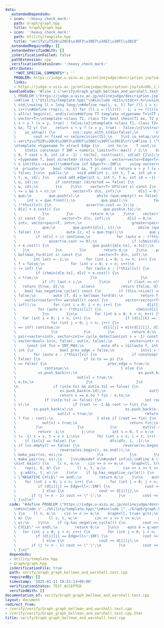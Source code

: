 ```yaml
---
data:
  _extendedDependsOn:
  - icon: ':heavy_check_mark:'
    path: Graph/graph.hpp
    title: Graph/graph.hpp
  - icon: ':heavy_check_mark:'
    path: Utility/template.hpp
    title: "verify\u7528\u30C6\u30F3\u30D7\u30EC\u30FC\u30C8"
  _extendedRequiredBy: []
  _extendedVerifiedWith: []
  _isVerificationFailed: false
  _pathExtension: cpp
  _verificationStatusIcon: ':heavy_check_mark:'
  attributes:
    '*NOT_SPECIAL_COMMENTS*': ''
    PROBLEM: https://judge.u-aizu.ac.jp/onlinejudge/description.jsp?id=GRL_1_C
    links:
    - https://judge.u-aizu.ac.jp/onlinejudge/description.jsp?id=GRL_1_C
  bundledCode: "#line 1 \"verify/Graph_graph_bellman_and_warshall.test.cpp\"\n#define\
    \ PROBLEM \"https://judge.u-aizu.ac.jp/onlinejudge/description.jsp?id=GRL_1_C\"\
    \n#line 1 \"Utility/template.hpp\"\n#include <bits/stdc++.h>\nusing namespace\
    \ std;\nusing ll = long long;\n#define rep(i, s, t) for (ll i = s; i < (ll)(t);\
    \ i++)\n#define rrep(i, s, t) for (ll i = (ll)(t) - 1; i >= (ll)(s); i--)\n#define\
    \ all(x) begin(x), end(x)\n\n#define TT template <typename T>\nTT using vec =\
    \ vector<T>;\ntemplate <class T1, class T2> bool chmin(T1 &x, T2 y) {\n    return\
    \ x > y ? (x = y, true) : false;\n}\ntemplate <class T1, class T2> bool chmax(T1\
    \ &x, T2 y) {\n    return x < y ? (x = y, true) : false;\n}\nstruct io_setup {\n\
    \    io_setup() {\n        ios::sync_with_stdio(false);\n        std::cin.tie(nullptr);\n\
    \        cout << fixed << setprecision(15);\n    }\n} io_setup;\n\n/*\n@brief\
    \ verify\u7528\u30C6\u30F3\u30D7\u30EC\u30FC\u30C8\n*/\n#line 1 \"Graph/graph.hpp\"\
    \ntemplate <typename T> struct Edge {\n    int to;\n    T cost;\n    int id;\n\
    \    static constexpr T INF = numeric_limits<T>::max() / 2;\n    Edge(int to =\
    \ 0, T cost = 0, int id = -1) : to(to), cost(cost), id(id) {}\n};\n\ntemplate\
    \ <typename T, bool directed> struct Graph : vector<vector<Edge<T>>> {\n#define\
    \ n int(this->size())\n#define inf Edge<T>::INF\n    using vector<vector<Edge<T>>>::vector;\n\
    \n  private:\n    bool chmin(T &x, T y) const { return x > y ? (x = y, true) :\
    \ false; }\n\n  public:\n    void add(int s, int t, T w, int id = -1) { add_edge(s,\
    \ t, w, id); }\n    void add_edge(int s, int t, T w, int id = -1) {\n        (*this)[s].emplace_back(t,\
    \ w, id);\n        if constexpr (directed == false) {\n            (*this)[t].emplace_back(s,\
    \ w, id);\n        }\n    }\n\n    vector<T> DFS(int s) const {\n        assert(0\
    \ <= s && s < n);\n        vector<T> d(n, inf);\n        d[s] = 0;\n        queue<int>\
    \ que;\n        que.push(s);\n        while (que.empty() == false) {\n       \
    \     int v = que.front();\n            que.pop();\n            for (auto e :\
    \ (*this)[v]) {\n                assert(e.cost == 1);\n                if (chmin(d[e.to],\
    \ d[v] + e.cost)) {\n                    que.push(e.to);\n                }\n\
    \            }\n        }\n        return d;\n    }\n\n    vector<T> dijkstra(int\
    \ s) const {\n        vector<T> d(n, inf);\n        d[s] = 0;\n        priority_queue<pair<T,\
    \ int>, vector<pair<T, int>>,\n                       greater<pair<T, int>>>\n\
    \            que;\n        que.push({d[s], s});\n        while (que.empty() ==\
    \ false) {\n            auto [c, v] = que.top();\n            que.pop();\n   \
    \         if (d[v] < c) continue;\n            for (auto e : (*this)[v]) {\n \
    \               assert(e.cost >= 0);\n                if (chmin(d[e.to], d[v]\
    \ + e.cost)) {\n                    que.push({d[e.to], e.to});\n             \
    \   }\n            }\n        }\n        return d;\n    }\n\n    pair<bool, vector<T>>\
    \ bellman_ford(int s) const {\n        vector<T> d(n, inf);\n        d[s] = 0;\n\
    \        int last = -1;\n        for (int i = 0; i <= n; i++) {\n            bool\
    \ f = false;\n            for (int v = 0; v < n; v++)\n                if (d[v]\
    \ != inf) {\n                    for (auto e : (*this)[v]) {\n               \
    \         if (chmin(d[e.to], d[v] + e.cost)) {\n                            f\
    \ = true;\n                        }\n                    }\n                }\n\
    \            if (f) last = i;\n        }\n\n        if (last == n)\n         \
    \   return {true, d};\n        else\n            return {false, d};\n    }\n\n\
    \    bool has_negative_cycle() const {\n        if (this->size() == 0) return\
    \ false;\n        auto [f, d] = bellman_ford(0);\n        return f;\n    }\n\n\
    \    vector<vector<T>> warshall() const {\n        vector<vector<T>> d(n, vector<T>(n,\
    \ inf));\n        for (int i = 0; i < n; i++) {\n            d[i][i] = 0;\n  \
    \          for (auto e : (*this)[i]) {\n                chmin(d[i][e.to], e.cost);\n\
    \            }\n        }\n\n        for (int k = 0; k < n; k++) {\n         \
    \   for (int i = 0; i < n; i++) {\n                if (d[i][k] == inf) continue;\n\
    \                for (int j = 0; j < n; j++) {\n                    if (d[k][j]\
    \ == inf) continue;\n                    d[i][j] = min(d[i][j], d[i][k] + d[k][j]);\n\
    \                }\n            }\n        }\n        return d;\n    }\n\n   \
    \ pair<vector<int>, vector<int>> cycle_detection(int v = -1) const {\n       \
    \ vector<bool> in(n, false), out(n, false);\n        vector<int> vs, es;\n   \
    \     const int fin = INT_MAX;\n        auto dfs = [&](auto f, int v, int p) ->\
    \ int {\n            bool prev_edge = false;\n            in[v] = true;\n    \
    \        for (auto e : (*this)[v]) {\n                if constexpr (directed ==\
    \ false) {\n                    if (e.to == p) {\n                        if (prev_edge\
    \ == false) {\n                            prev_edge = true;\n               \
    \             continue;\n                        } else {\n                  \
    \          vs.push_back(v);\n                            es.push_back(e.id);\n\
    \                            out[v] = true;\n                            return\
    \ e.to;\n                        }\n                    }\n                }\n\
    \n                if (in[e.to] && out[e.to] == false) {\n                    vs.push_back(v);\n\
    \                    es.push_back(e.id);\n                    out[v] = true;\n\
    \                    return v == e.to ? fin : e.to;\n                }\n\n   \
    \             if (in[e.to] == false) {\n                    int root = f(f, e.to,\
    \ v);\n                    if (root != -1 && root != fin) {\n                \
    \        vs.push_back(v);\n                        es.push_back(e.id);\n     \
    \                   out[v] = true;\n                        return (v == root\
    \ ? fin : root);\n                    } else if (root == fin) {\n            \
    \            out[v] = true;\n                        return fin;\n           \
    \         }\n                }\n            }\n            out[v] = true;\n  \
    \          return -1;\n        };\n\n        int s = 0, t = n;\n        if (v\
    \ != -1) s = v, t = v + 1;\n\n        for (int i = s; i < t; i++) {\n        \
    \    if (in[i] == false) {\n                dfs(dfs, i, -1);\n               \
    \ if (vs.empty() == false) {\n                    reverse(vs.begin(), vs.end());\n\
    \                    reverse(es.begin(), es.end());\n                    return\
    \ make_pair(vs, es);\n                }\n            }\n        }\n        return\
    \ make_pair(vs, es);\n    }\n\n#undef n\n#undef inf\n};\n#line 4 \"verify/Graph_graph_bellman_and_warshall.test.cpp\"\
    \nint main() {\n    ll n, m;\n    cin >> n >> m;\n    Graph<ll, true> g(n);\n\
    \    rep(i, 0, m) {\n        ll s, t, w;\n        cin >> s >> t >> w;\n      \
    \  g.add(s, t, w);\n    }\n\n    if (g.has_negative_cycle()) {\n        cout <<\
    \ \"NEGATIVE CYCLE\" << endl;\n        return 0;\n    }\n\n    auto d = g.warshall();\n\
    \    for (int i = 0; i < n; i++) {\n        for (int j = 0; j < n; j++) {\n  \
    \          if (d[i][j] == Edge<ll>::INF) {\n                cout << \"INF\";\n\
    \            } else {\n                cout << d[i][j];\n            }\n     \
    \       if (j != n - 1) cout << \" \";\n        }\n        cout << endl;\n   \
    \ }\n}\n"
  code: "#define PROBLEM \"https://judge.u-aizu.ac.jp/onlinejudge/description.jsp?id=GRL_1_C\"\
    \n#include \"../Utility/template.hpp\"\n#include \"../Graph/graph.hpp\"\nint main()\
    \ {\n    ll n, m;\n    cin >> n >> m;\n    Graph<ll, true> g(n);\n    rep(i, 0,\
    \ m) {\n        ll s, t, w;\n        cin >> s >> t >> w;\n        g.add(s, t,\
    \ w);\n    }\n\n    if (g.has_negative_cycle()) {\n        cout << \"NEGATIVE\
    \ CYCLE\" << endl;\n        return 0;\n    }\n\n    auto d = g.warshall();\n \
    \   for (int i = 0; i < n; i++) {\n        for (int j = 0; j < n; j++) {\n   \
    \         if (d[i][j] == Edge<ll>::INF) {\n                cout << \"INF\";\n\
    \            } else {\n                cout << d[i][j];\n            }\n     \
    \       if (j != n - 1) cout << \" \";\n        }\n        cout << endl;\n   \
    \ }\n}"
  dependsOn:
  - Utility/template.hpp
  - Graph/graph.hpp
  isVerificationFile: true
  path: verify/Graph_graph_bellman_and_warshall.test.cpp
  requiredBy: []
  timestamp: '2025-01-11 19:51:13+09:00'
  verificationStatus: TEST_ACCEPTED
  verifiedWith: []
documentation_of: verify/Graph_graph_bellman_and_warshall.test.cpp
layout: document
redirect_from:
- /verify/verify/Graph_graph_bellman_and_warshall.test.cpp
- /verify/verify/Graph_graph_bellman_and_warshall.test.cpp.html
title: verify/Graph_graph_bellman_and_warshall.test.cpp
---
```

